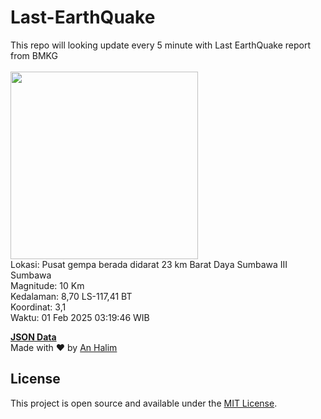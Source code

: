 # Last-EarthQuake
This repo will looking update every 5 minute with Last EarthQuake report from BMKG
<br>
<br>
<img src="undefined" width="300"/>
<br>
Lokasi: Pusat gempa berada didarat 23 km Barat Daya Sumbawa  III Sumbawa <br>
Magnitude: 10 Km <br>
Kedalaman: 8,70 LS-117,41 BT <br>
Koordinat: 3,1 <br>
Waktu: 01 Feb 2025 03:19:46 WIB <br>

<a href="./data/data.json">**JSON Data**</a>
<br>
Made with ❤️ by <a href="https://github.com/an-halim">An Halim</a>
## License

This project is open source and available under the [MIT License](LICENSE).
